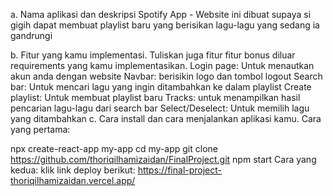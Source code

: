 a. Nama aplikasi dan deskripsi
Spotify App - Website ini dibuat supaya si gigih dapat membuat playlist baru yang berisikan lagu-lagu yang sedang ia gandrungi

b. Fitur yang kamu implementasi. Tuliskan juga fitur fitur bonus diluar requirements yang kamu implementasikan.
Login page: Untuk menautkan akun anda dengan website
Navbar: berisikin logo dan tombol logout
Search bar: Untuk mencari lagu yang ingin ditambahkan ke dalam playlist
Create playlist: Untuk membuat playlist baru
Tracks: untuk menampilkan hasil pencarian lagu-lagu dari search bar
Select/Deselect: Untuk memilih lagu yang ditambahkan
c. Cara install dan cara menjalankan aplikasi kamu.
Cara yang pertama:

npx create-react-app my-app
cd my-app
git clone https://github.com/thoriqilhamizaidan/FinalProject.git
npm start
Cara yang kedua: klik link deploy berikut: https://final-project-thoriqilhamizaidan.vercel.app/


